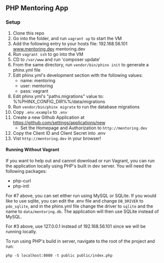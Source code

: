 ## PHP Mentoring App

### Setup

1. Clone this repo
2. Go into the folder, and run `vagrant up` to start the VM
3. Add the following entry to your hosts file: 192.168.56.101		www.mentoring.dev mentoring.dev
4. Run `vagrant ssh` to go into the VM
5. CD to `/var/www` and run 'composer update'
6. From the same directory, run `vendor/bin/phinx init` to generate a phinx.yml file
7. Edit phinx.yml's development section with the following values:
    - name: mentoring
    - user: mentoring
    - pass: vagrant
8. Edit phinx.yml's "paths.migrations" value to: %%PHINX_CONFIG_DIR%%/data/migrations
9. Run `vendor/bin/phinx migrate` to run the database migrations
10. Copy `.env.example` to `.env`
11. Create a new Github Application at https://github.com/settings/applications/new
	- Set the Homepage and Authorization to `http://mentoring.dev`
12. Copy the Client ID and Client Secret into .env
13. Vist `http://mentoring.dev` in your browser!

#### Running Without Vagrant

If you want to help out and cannot download or run Vagrant, you can run the application locally using PHP's built in dev server. You will need the following packages:

* php-curl
* php-intl

For #7 above, you can set either run using MySQL or SQLite. If you would like to use sqlite, you can edit the .env file and change `DB_DRIVER` to `pdo_sqlite`, and in the phinx.yml file change the driver to `sqlite` and the name to `data/mentoring.db`. The application will then use SQLite instead of MySQL.

For #3 above, use 127.0.0.1 instead of 192.168.56.101 since we will be running locally.

To run using PHP's build in server, navigate to the root of the project and run:

    php -S localhost:8080 -t public public/index.php